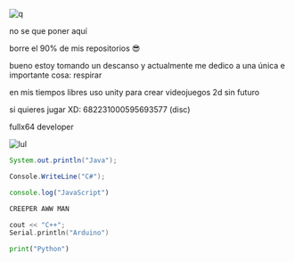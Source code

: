 ![q](https://komarev.com/ghpvc/?username=xNayra&label=Visitas&color=ff69b4)

no se que poner aquí

borre el 90% de mis repositorios 😎

bueno estoy tomando un descanso y actualmente me dedico a una única e importante cosa:
respirar

en mis tiempos libres uso unity para crear videojuegos 2d sin futuro 

si quieres jugar XD: 682231000595693577 (disc)

fullx64 developer

![lul](https://github-readme-stats.vercel.app/api?username=xNayra&show_icons=true&theme=omni)

  ```java
  System.out.println("Java"); 
  ```
  ```csharp
  Console.WriteLine("C#");
  ```
  ```js
  console.log("JavaScript")
  ```
  ```html
  CREEPER AWW MAN
  ```
  ```cpp
  cout << "C++";
  Serial.println("Arduino")
  ```
  ```py
  print("Python")
  ```

